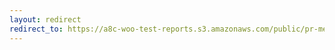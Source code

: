 ```yaml
---
layout: redirect
redirect_to: https://a8c-woo-test-reports.s3.amazonaws.com/public/pr-merge/40159/api/index.html
---
```

